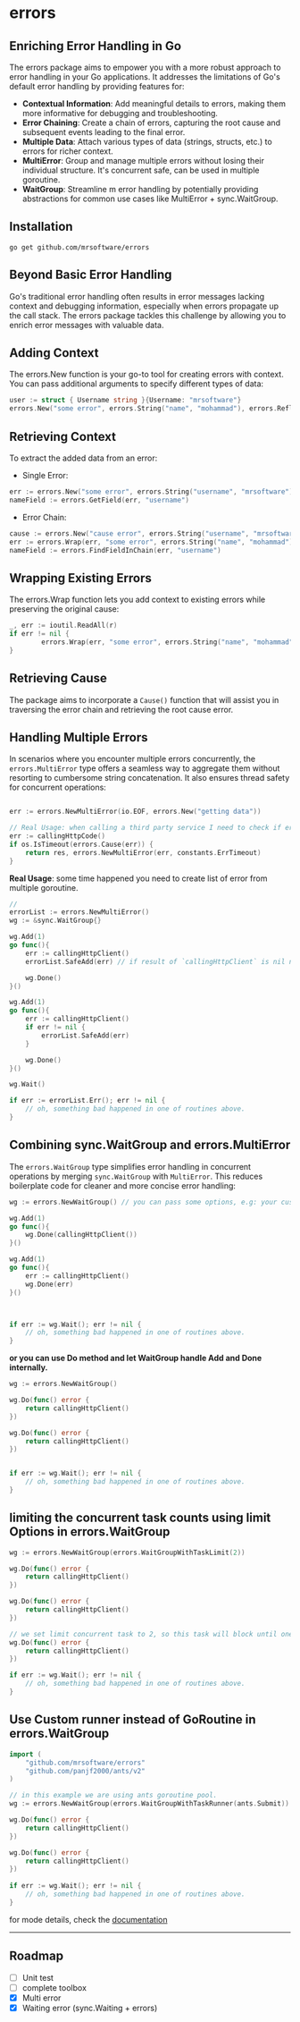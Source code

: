# errors
## Enriching Error Handling in Go

The errors package aims to empower you with a more robust approach to error handling in your Go applications. It addresses the limitations of Go's default error handling by providing features for:

- **Contextual Information**: Add meaningful details to errors, making them more informative for debugging and troubleshooting.
- **Error Chaining**: Create a chain of errors, capturing the root cause and subsequent events leading to the final error.
- **Multiple Data**: Attach various types of data (strings, structs, etc.) to errors for richer context.
- **MultiError**: Group and manage multiple errors without losing their individual structure. It's concurrent safe, can be used in multiple goroutine.
- **WaitGroup**: Streamline m error handling by potentially providing abstractions for common use cases like MultiError + sync.WaitGroup.

## Installation

```shell
go get github.com/mrsoftware/errors
```

## Beyond Basic Error Handling
Go's traditional error handling often results in error messages lacking context and debugging information, especially when errors propagate up the call stack. The errors package tackles this challenge by allowing you to enrich error messages with valuable data.

## Adding Context
The errors.New function is your go-to tool for creating errors with context. You can pass additional arguments to specify different types of data:
```go
user := struct { Username string }{Username: "mrsoftware"}
errors.New("some error", errors.String("name", "mohammad"), errors.Reflect("user", user))
```
 
## Retrieving Context
To extract the added data from an error:

- Single Error:
```go
err := errors.New("some error", errors.String("username", "mrsoftware"))
nameField := errors.GetField(err, "username")
```

- Error Chain:
```go
cause := errors.New("cause error", errors.String("username", "mrsoftware"))
err := errors.Wrap(err, "some error", errors.String("name", "mohammad"))
nameField := errors.FindFieldInChain(err, "username")
```

## Wrapping Existing Errors
The errors.Wrap function lets you add context to existing errors while preserving the original cause:
```go
_, err := ioutil.ReadAll(r)
if err != nil {
        errors.Wrap(err, "some error", errors.String("name", "mohammad"))
}
```

## Retrieving Cause
The package aims to incorporate a `Cause()` function that will assist you in traversing the error chain and retrieving the root cause error.


## Handling Multiple Errors
In scenarios where you encounter multiple errors concurrently, the `errors.MultiError` type offers a seamless way to aggregate them without resorting to cumbersome string concatenation. It also ensures thread safety for concurrent operations:

```go

err := errors.NewMultiError(io.EOF, errors.New("getting data"))

// Real Usage: when calling a third party service I need to check if error is timeout signal the up layer and do not want them notify timeout using lower level code, but my timeout. 
err := callingHttpCode()
if os.IsTimeout(errors.Cause(err)) {
    return res, errors.NewMultiError(err, constants.ErrTimeout)
}
```
**Real Usage**: some time happened you need to create list of error from multiple goroutine.
```go
//
errorList := errors.NewMultiError()
wg := &sync.WaitGroup{}

wg.Add(1)
go func(){
	err := callingHttpClient()
	errorList.SafeAdd(err) // if result of `callingHttpClient` is nil no error will add to the err list.

	wg.Done()
}()

wg.Add(1)
go func(){
    err := callingHttpClient()
	if err != nil {
        errorList.SafeAdd(err)
    }

	wg.Done()
}()

wg.Wait()

if err := errorList.Err(); err != nil {
	// oh, something bad happened in one of routines above.
}
```

## Combining sync.WaitGroup and errors.MultiError
The `errors.WaitGroup` type simplifies error handling in concurrent operations by merging `sync.WaitGroup` with `MultiError`. This reduces boilerplate code for cleaner and more concise error handling:
```go
wg := errors.NewWaitGroup() // you can pass some options, e.g: your custom sync.WaitGroup using WaitGroupWithSyncWaitGroup.

wg.Add(1)
go func(){
    wg.Done(callingHttpClient())
}()

wg.Add(1)
go func(){
    err := callingHttpClient()
	wg.Done(err)
}()



if err := wg.Wait(); err != nil {
    // oh, something bad happened in one of routines above.
} 
```

**or you can use Do method and let WaitGroup handle Add and Done internally.**

```go
wg := errors.NewWaitGroup() 

wg.Do(func() error {
    return callingHttpClient()
})

wg.Do(func() error {
    return callingHttpClient()
})


if err := wg.Wait(); err != nil {
    // oh, something bad happened in one of routines above.
} 
```

## limiting the concurrent task counts using limit Options in errors.WaitGroup
```go
wg := errors.NewWaitGroup(errors.WaitGroupWithTaskLimit(2)) 

wg.Do(func() error {
    return callingHttpClient()
})

wg.Do(func() error {
    return callingHttpClient()
})

// we set limit concurrent task to 2, so this task will block until one of above are done.
wg.Do(func() error {
	return callingHttpClient()
})

if err := wg.Wait(); err != nil {
    // oh, something bad happened in one of routines above.
} 
```

## Use Custom runner instead of GoRoutine in errors.WaitGroup
```go
import (
    "github.com/mrsoftware/errors"
    "github.com/panjf2000/ants/v2"
)

// in this example we are using ants goroutine pool.
wg := errors.NewWaitGroup(errors.WaitGroupWithTaskRunner(ants.Submit)) 

wg.Do(func() error {
    return callingHttpClient()
})

wg.Do(func() error {
    return callingHttpClient()
})
 
if err := wg.Wait(); err != nil {
    // oh, something bad happened in one of routines above.
} 
```


for mode details, check the [documentation](https://godoc.org/github.com/mrsoftware/errors)

----
## Roadmap
- [ ] Unit test
- [ ] complete toolbox
- [X] Multi error
- [X] Waiting error (sync.Waiting + errors)